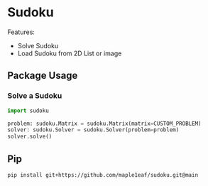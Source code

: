 # Sudoku

Features:

- Solve Sudoku
- Load Sudoku from 2D List or image

## Package Usage

### Solve a Sudoku

```python
import sudoku

problem: sudoku.Matrix = sudoku.Matrix(matrix=CUSTOM_PROBLEM)
solver: sudoku.Solver = sudoku.Solver(problem=problem)
solver.solve()
```

## Pip

```bash
pip install git+https://github.com/maple1eaf/sudoku.git@main
```
